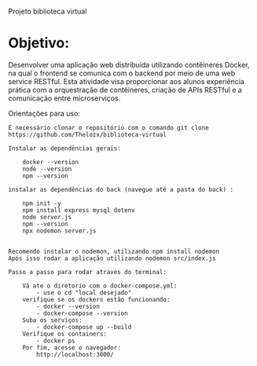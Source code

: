 Projeto biblioteca virtual

<h1> Objetivo: </h1>

Desenvolver uma aplicação web distribuída utilizando contêineres Docker, na qual o frontend se comunica com o backend por meio de uma web service RESTful. Esta atividade visa proporcionar aos alunos experiência prática com a orquestração de contêineres, criação de APIs RESTful e a comunicação entre microserviços.

Orientações para uso:

    É necessário clonar o repositório com o comando git clone https://github.com/Thelozx/biblioteca-virtual
    
    Instalar as dependências gerais:

        docker --version
        node --version
        npm --version

    instalar as dependências do back (navegue até a pasta do back) :

        npm init -y 
        npm install express mysql dotenv
        node server.js
        npm --version
        npx nodemon server.js
    

    Recomendo instalar o nodemon, utilizando npm install nodemon
    Após isso rodar a aplicação utilizando nodemon src/index.js

    Passo a passo para rodar atraves do terminal:

        Vá ate o diretorio com o docker-compose.yml:
            - use o cd "local desejado"
        verifique se os dockers estão funcionando:
            - docker --version
            - docker-compose --version
        Suba os serviços:
            - docker-compose up --build
        Verifique os containers:
            - docker ps
        Por fim, acesse o navegador:
            http://localhost:3000/
            






